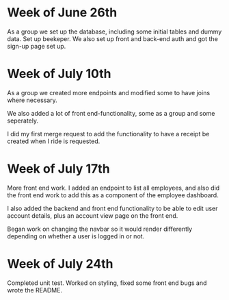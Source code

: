 # Week of June 26th

As a group we set up the database, including some initial tables and dummy data. Set up beekeper. We also set up front and back-end auth and got the sign-up page set up.

# Week of July 10th

As a group we created more endpoints and modified some to have joins where necessary. 

We also added a lot of front end-functionality, some as a group and some seperately.

I did my first merge request to add the functionality to have a receipt be created when I ride is requested.

# Week of July 17th

More front end work. I added an endpoint to list all employees, and also did the front end work to add this as a component of the employee dashboard. 

I also added the backend and front end functionality to be able to edit user account details, plus an account view page on the front end.

Began work on changing the navbar so it would render differently depending on whether a user is logged in or not.

# Week of July 24th

Completed unit test. Worked on styling, fixed some front end bugs and wrote the README.